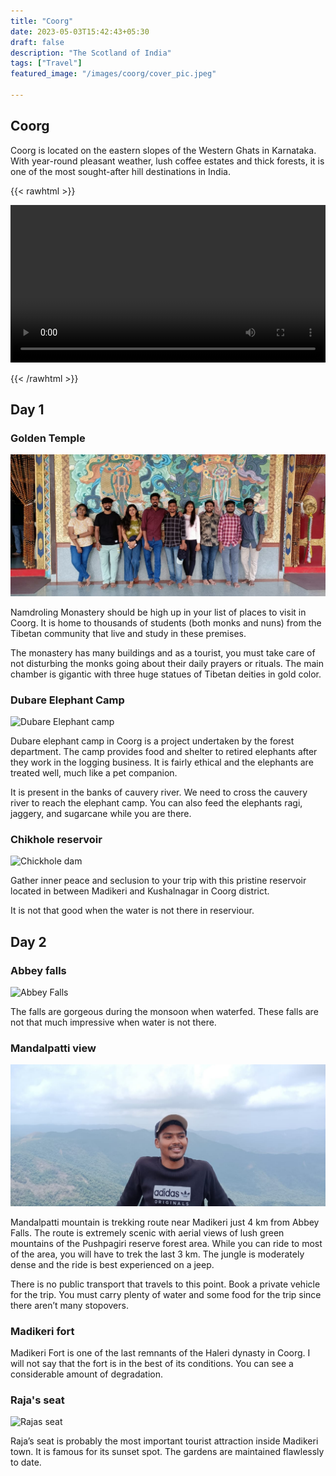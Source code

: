 ```yaml
---
title: "Coorg"
date: 2023-05-03T15:42:43+05:30
draft: false
description: "The Scotland of India"
tags: ["Travel"]
featured_image: "/images/coorg/cover_pic.jpeg"

---
```


## Coorg

Coorg is located on the eastern slopes of the Western Ghats in Karnataka. With year-round pleasant weather, lush coffee estates and thick forests, it is one of the most sought-after hill destinations in India.

{{< rawhtml >}} 

<video width=100% controls autoplay>
    <source src="/videos/coorg_video.mp4" type="video/mp4">
    
</video>

{{< /rawhtml >}}

## Day 1
### Golden Temple

![Golden Temple](/images/coorg/golden_temple.jpeg)

Namdroling Monastery should be high up in your list of places to visit in Coorg. It is home to thousands of students (both monks and nuns) from the Tibetan community that live and study in these premises.

The monastery has many buildings and as a tourist, you must take care of not disturbing the monks going about their daily prayers or rituals. The main chamber is gigantic with three huge statues of Tibetan deities in gold color.

### Dubare Elephant Camp
![Dubare Elephant camp](/images/coorg/dubare_elephant.jpeg)

Dubare elephant camp in Coorg is a project undertaken by the forest department. The camp provides food and shelter to retired elephants after they work in the logging business. It is fairly ethical and the elephants are treated well, much like a pet companion.

It is present in the banks of cauvery river. We need to cross the cauvery river to reach the elephant camp. You can also feed the elephants ragi, jaggery, and sugarcane while you are there.

### Chikhole reservoir
![Chickhole dam](/images/coorg/chikhole_dam.jpeg)

Gather inner peace and seclusion to your trip with this pristine reservoir located in between Madikeri and Kushalnagar in Coorg district.

It is not that good when the water is not there in reserviour.

## Day 2

### Abbey falls
![Abbey Falls](/images/coorg/abbey_falls.jpeg)

The falls are gorgeous during the monsoon when waterfed. These falls are not that much impressive when water is not there.

### Mandalpatti view

![Mandalpatti view](/images/coorg/mandalpatti.jpeg)

Mandalpatti mountain is trekking route near Madikeri just 4 km from Abbey Falls. The route is extremely scenic with aerial views of lush green mountains of the Pushpagiri reserve forest area. While you can ride to most of the area, you will have to trek the last 3 km. The jungle is moderately dense and the ride is best experienced on a jeep. 

There is no public transport that travels to this point. Book a private vehicle for the trip. You must carry plenty of water and some food for the trip since there aren’t many stopovers.

### Madikeri fort

Madikeri Fort is one of the last remnants of the Haleri dynasty in Coorg. I will not say that the fort is in the best of its conditions. You can see a considerable amount of degradation.

### Raja's seat

![Rajas seat](/images/coorg/rajas_seat.jpeg)

Raja’s seat is probably the most important tourist attraction inside Madikeri town. It is famous for its sunset spot. The gardens are maintained flawlessly to date.
